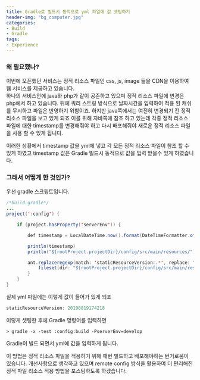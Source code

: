 ```yaml
---
title: Gradle로 빌드시 동적으로 yml 파일에 값 셋팅하기
header-img: "bg_computer.jpg"
categories:
- Build
- Gradle
tags:
- Experience
---
```



### 왜 필요했나?

이번에 오픈했던 서비스는 정적 리소스 파일인 css, js, image 들을 CDN을 이용하여 웹 서비스를 제공하고 있습니다.  
하나의 서비스안에 java와 php가 같이 공존하고 있으며 정적 리소스 파일에 변경은 php에서 하고 있습니다. 뒤에 쿼리 스트링 방식으로 날짜시간을 입력하여 적용 된 캐쉬를 무시하고 파일은 반영하기 위함이죠. 하지만 java쪽에서는 여전히 변경되기 전 정적 리소스 파일을 보고 있게 되죠 이를 위해 자바쪽에 참조 하고 있는데 각종 정적 리소스 파일에 대한 timestamp를 변경해줘야 하고 다시 배포해줘야 새로운 정적 리소스 파일을 사용 할 수 있게 됩니다.  

이러한 상황에서 timestamp 값을 yml에 넣고 각 모든 정적 리소스 파일이 참조 할 수 있게 하였고 timestamp 값은 Gradle 빌드시 동적으로 값을 입력 받을수 있게 하였습니다.  

### 그래서 어떻게 한 것인가?


우선 gradle 스크립트입니다. 

~~~ java
/*build.gradle*/
...
project(':config') {

    if (project.hasProperty('serverEnv')) {

        def timestamp = LocalDateTime.now().format(DateTimeFormatter.ofPattern("yyyyMMddHHmmss"))

        println(timestamp)
        println("${rootProject.projectDir}/config/src/main/resources/")

        ant.replaceregexp(match: 'staticResourceVersion:.*', replace: "staticResourceVersion: ${timestamp}", flags: 'g', byline: true) {
            fileset(dir: "${rootProject.projectDir}/config/src/main/resources/", includes: 'application.yml')
        }
    }
}
~~~

실제 yml 파일에는 이렇게 값이 들어가 있게 되죠

~~~ java
staticResourceVersion: 20190819174218
~~~

이렇게 셋팅한 후에 Gradle 명령어를 입력하면 
~~~ 
> gradle -x -test :config:build -PserverEnv=develop
~~~

Gradle이 빌드 되면서 yml에 값을 입력하게 됩니다.  

이 방법은 정적 리소스 파일을 적용하기 위해 매번 빌드하고 배포해야하는 번거로움이 있습니다.  개선사항으로 생각하고 있으며 remote config 방식을 활용하여 더 편리해진 정적 파일 리소스 적용 방법을 포스팅하도록 하겠습니다. 
